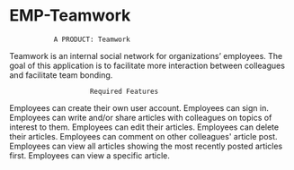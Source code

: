 # EMP-Teamwork
               A PRODUCT: Teamwork
Teamwork is an internal social network for organizations’ employees. The goal of this
application is to facilitate more interaction between colleagues and facilitate team bonding.

                        Required Features
 Employees can create their own user account.
 Employees can sign in.
 Employees can write and/or share articles with colleagues on topics of interest to them.
 Employees can edit their articles.
 Employees can delete their articles.
 Employees can comment on other colleagues' article post.
 Employees can view all articles showing the most recently posted articles first.
 Employees can view a specific article.
